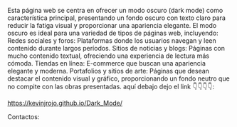 Esta página web se centra en ofrecer un modo oscuro (dark mode) como característica principal, presentando un fondo oscuro con texto claro para reducir la fatiga visual y proporcionar una apariencia elegante. El modo oscuro es ideal para una variedad de tipos de páginas web, incluyendo:
Redes sociales y foros: Plataformas donde los usuarios navegan y leen contenido durante largos períodos.
Sitios de noticias y blogs: Páginas con mucho contenido textual, ofreciendo una experiencia de lectura más cómoda.
Tiendas en línea: E-commerce que buscan una apariencia elegante y moderna.
Portafolios y sitios de arte: Páginas que desean destacar el contenido visual y gráfico, proporcionando un fondo neutro que no compite con las obras presentadas.
aquí debajo dejo el link 👇👇👇👇:

https://kevinjrojo.github.io/Dark_Mode/

Contactos:

